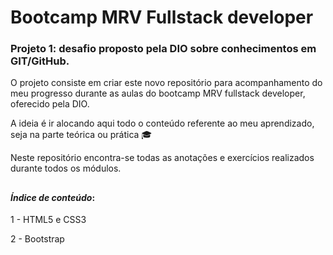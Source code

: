 # Bootcamp MRV Fullstack developer

### Projeto 1: desafio proposto pela DIO sobre conhecimentos em GIT/GitHub.

O projeto consiste em criar este novo repositório para acompanhamento do meu progresso durante as aulas do bootcamp MRV fullstack developer, oferecido pela DIO.

A ideia é ir alocando aqui todo o conteúdo referente ao meu aprendizado, seja na parte teórica ou prática 🎓

Neste repositório encontra-se todas as anotações e exercícios realizados durante todos os módulos.

##

#### *Índice de conteúdo*:
1 - HTML5 e CSS3 <br>

2 - Bootstrap <br>
